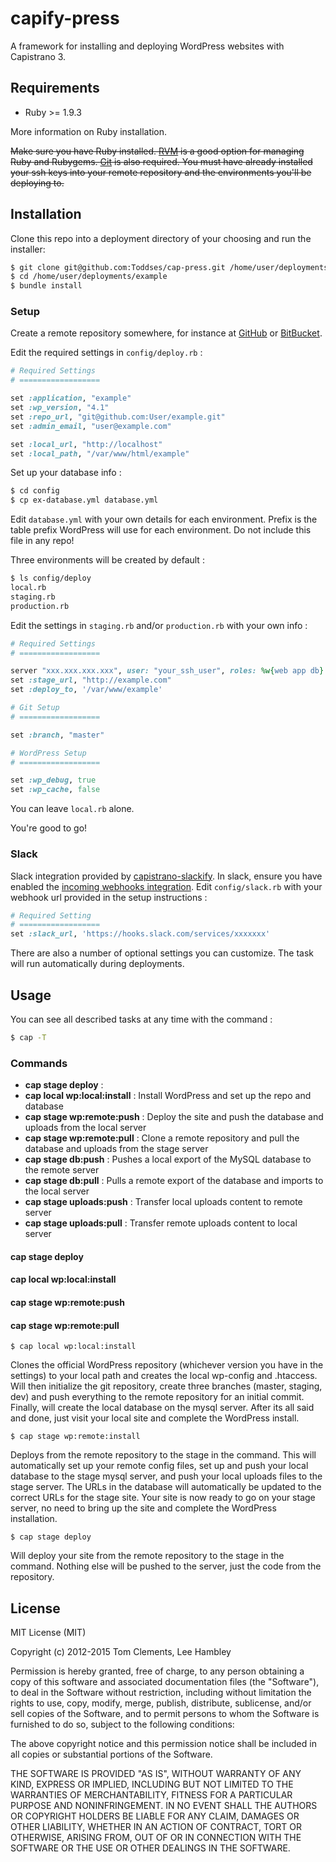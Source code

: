 # capify-press

A framework for installing and deploying WordPress websites with Capistrano 3.

## Requirements

* Ruby >= 1.9.3

More information on Ruby installation.

~~Make sure you have Ruby installed. [RVM](https://rvm.io/) is a good option for managing Ruby and Rubygems. [Git](http://git-scm.com/) is also required. You must have already installed your ssh keys into your remote repository and the environments you'll be deploying to.~~

## Installation

Clone this repo into a deployment directory of your choosing and run the installer:

``` sh
$ git clone git@github.com:Toddses/cap-press.git /home/user/deployments/example
$ cd /home/user/deployments/example
$ bundle install
```

### Setup

Create a remote repository somewhere, for instance at [GitHub](https://github.com/) or [BitBucket](https://bitbucket.org/).

Edit the required settings in `config/deploy.rb` :

``` ruby
# Required Settings
# ==================

set :application, "example"
set :wp_version, "4.1"
set :repo_url, "git@github.com:User/example.git"
set :admin_email, "user@example.com"

set :local_url, "http://localhost"
set :local_path, "/var/www/html/example"
```

Set up your database info :

``` sh
$ cd config
$ cp ex-database.yml database.yml
```

Edit `database.yml` with your own details for each environment. Prefix is the table prefix WordPress will use for each environment. Do not include this file in any repo!

Three environments will be created by default :

``` sh
$ ls config/deploy
local.rb
staging.rb
production.rb
```

Edit the settings in `staging.rb` and/or `production.rb` with your own info :

```ruby
# Required Settings
# ==================

server "xxx.xxx.xxx.xxx", user: "your_ssh_user", roles: %w{web app db}
set :stage_url, "http://example.com"
set :deploy_to, '/var/www/example'

# Git Setup
# ==================

set :branch, "master"

# WordPress Setup
# ==================

set :wp_debug, true
set :wp_cache, false
```

You can leave `local.rb` alone.

You're good to go!

### Slack

Slack integration provided by [capistrano-slackify](https://github.com/onthebeach/capistrano-slackify). In slack, ensure you have enabled the [incoming webhooks integration](https://api.slack.com/). Edit `config/slack.rb` with your webhook url provided in the setup instructions : 

```ruby
# Required Setting
# ==================
set :slack_url, 'https://hooks.slack.com/services/xxxxxxx'
```

There are also a number of optional settings you can customize. The task will run automatically during deployments.

## Usage

You can see all described tasks at any time with the command :

``` sh
$ cap -T
```

### Commands

* **cap stage deploy** : 
* **cap local wp:local:install** : Install WordPress and set up the repo and database
* **cap stage wp:remote:push** : Deploy the site and push the database and uploads from the local server
* **cap stage wp:remote:pull** : Clone a remote repository and pull the database and uploads from the stage server
* **cap stage db:push** : Pushes a local export of the MySQL database to the remote server
* **cap stage db:pull** : Pulls a remote export of the database and imports to the local server
* **cap stage uploads:push** : Transfer local uploads content to remote server
* **cap stage uploads:pull** : Transfer remote uploads content to local server


#### cap stage deploy

#### cap local wp:local:install

#### cap stage wp:remote:push

#### cap stage wp:remote:pull



	$ cap local wp:local:install

Clones the official WordPress repository (whichever version you have in the settings) to your local path and creates the local wp-config and .htaccess. Will then initialize the git repository, create three branches (master, staging, dev) and push everything to the remote repository for an initial commit. Finally, will create the local database on the mysql server. After its all said and done, just visit your local site and complete the WordPress install.

	$ cap stage wp:remote:install

Deploys from the remote repository to the stage in the command. This will automatically set up your remote config files, set up and push your local database to the stage mysql server, and push your local uploads files to the stage server. The URLs in the database will automatically be updated to the correct URLs for the stage site. Your site is now ready to go on your stage server, no need to bring up the site and complete the WordPress installation.

	$ cap stage deploy

Will deploy your site from the remote repository to the stage in the command. Nothing else will be pushed to the server, just the code from the repository.

## License

MIT License (MIT)

Copyright (c) 2012-2015 Tom Clements, Lee Hambley

Permission is hereby granted, free of charge, to any person obtaining a copy of this software and associated documentation files (the "Software"), to deal in the Software without restriction, including without limitation the rights to use, copy, modify, merge, publish, distribute, sublicense, and/or sell copies of the Software, and to permit persons to whom the Software is furnished to do so, subject to the following conditions:

The above copyright notice and this permission notice shall be included in all copies or substantial portions of the Software.

THE SOFTWARE IS PROVIDED "AS IS", WITHOUT WARRANTY OF ANY KIND, EXPRESS OR IMPLIED, INCLUDING BUT NOT LIMITED TO THE WARRANTIES OF MERCHANTABILITY, FITNESS FOR A PARTICULAR PURPOSE AND NONINFRINGEMENT. IN NO EVENT SHALL THE AUTHORS OR COPYRIGHT HOLDERS BE LIABLE FOR ANY CLAIM, DAMAGES OR OTHER LIABILITY, WHETHER IN AN ACTION OF CONTRACT, TORT OR OTHERWISE, ARISING FROM, OUT OF OR IN CONNECTION WITH THE SOFTWARE OR THE USE OR OTHER DEALINGS IN THE SOFTWARE.
